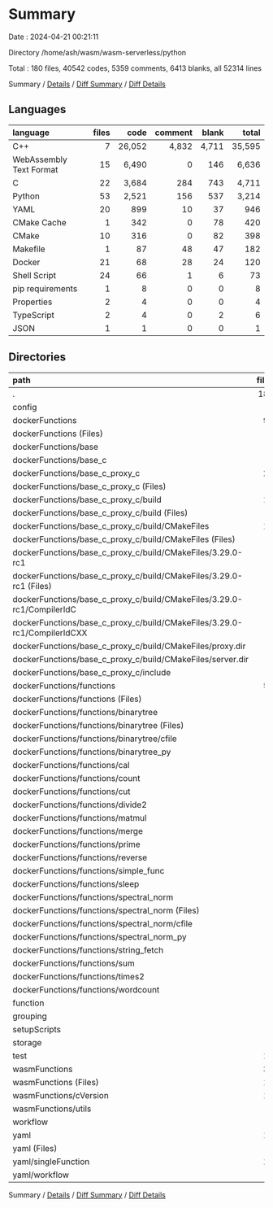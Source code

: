# Summary

Date : 2024-04-21 00:21:11

Directory /home/ash/wasm/wasm-serverless/python

Total : 180 files,  40542 codes, 5359 comments, 6413 blanks, all 52314 lines

Summary / [Details](details.md) / [Diff Summary](diff.md) / [Diff Details](diff-details.md)

## Languages
| language | files | code | comment | blank | total |
| :--- | ---: | ---: | ---: | ---: | ---: |
| C++ | 7 | 26,052 | 4,832 | 4,711 | 35,595 |
| WebAssembly Text Format | 15 | 6,490 | 0 | 146 | 6,636 |
| C | 22 | 3,684 | 284 | 743 | 4,711 |
| Python | 53 | 2,521 | 156 | 537 | 3,214 |
| YAML | 20 | 899 | 10 | 37 | 946 |
| CMake Cache | 1 | 342 | 0 | 78 | 420 |
| CMake | 10 | 316 | 0 | 82 | 398 |
| Makefile | 1 | 87 | 48 | 47 | 182 |
| Docker | 21 | 68 | 28 | 24 | 120 |
| Shell Script | 24 | 66 | 1 | 6 | 73 |
| pip requirements | 1 | 8 | 0 | 0 | 8 |
| Properties | 2 | 4 | 0 | 0 | 4 |
| TypeScript | 2 | 4 | 0 | 2 | 6 |
| JSON | 1 | 1 | 0 | 0 | 1 |

## Directories
| path | files | code | comment | blank | total |
| :--- | ---: | ---: | ---: | ---: | ---: |
| . | 180 | 40,542 | 5,359 | 6,413 | 52,314 |
| config | 2 | 23 | 13 | 8 | 44 |
| dockerFunctions | 91 | 28,445 | 4,886 | 5,229 | 38,560 |
| dockerFunctions (Files) | 1 | 12 | 0 | 1 | 13 |
| dockerFunctions/base | 6 | 80 | 16 | 36 | 132 |
| dockerFunctions/base_c | 5 | 78 | 15 | 26 | 119 |
| dockerFunctions/base_c_proxy_c | 22 | 27,835 | 4,849 | 5,040 | 37,724 |
| dockerFunctions/base_c_proxy_c (Files) | 3 | 93 | 6 | 21 | 120 |
| dockerFunctions/base_c_proxy_c/build | 17 | 2,638 | 175 | 540 | 3,353 |
| dockerFunctions/base_c_proxy_c/build (Files) | 3 | 475 | 48 | 134 | 657 |
| dockerFunctions/base_c_proxy_c/build/CMakeFiles | 14 | 2,163 | 127 | 406 | 2,696 |
| dockerFunctions/base_c_proxy_c/build/CMakeFiles (Files) | 3 | 611 | 4 | 39 | 654 |
| dockerFunctions/base_c_proxy_c/build/CMakeFiles/3.29.0-rc1 | 5 | 1,494 | 123 | 347 | 1,964 |
| dockerFunctions/base_c_proxy_c/build/CMakeFiles/3.29.0-rc1 (Files) | 3 | 145 | 0 | 44 | 189 |
| dockerFunctions/base_c_proxy_c/build/CMakeFiles/3.29.0-rc1/CompilerIdC | 1 | 682 | 61 | 153 | 896 |
| dockerFunctions/base_c_proxy_c/build/CMakeFiles/3.29.0-rc1/CompilerIdCXX | 1 | 667 | 62 | 150 | 879 |
| dockerFunctions/base_c_proxy_c/build/CMakeFiles/proxy.dir | 3 | 29 | 0 | 10 | 39 |
| dockerFunctions/base_c_proxy_c/build/CMakeFiles/server.dir | 3 | 29 | 0 | 10 | 39 |
| dockerFunctions/base_c_proxy_c/include | 2 | 25,104 | 4,668 | 4,479 | 34,251 |
| dockerFunctions/functions | 57 | 440 | 6 | 126 | 572 |
| dockerFunctions/functions (Files) | 2 | 16 | 2 | 9 | 27 |
| dockerFunctions/functions/binarytree | 3 | 88 | 1 | 30 | 119 |
| dockerFunctions/functions/binarytree (Files) | 2 | 3 | 0 | 0 | 3 |
| dockerFunctions/functions/binarytree/cfile | 1 | 85 | 1 | 30 | 116 |
| dockerFunctions/functions/binarytree_py | 3 | 45 | 0 | 11 | 56 |
| dockerFunctions/functions/cal | 3 | 6 | 0 | 2 | 8 |
| dockerFunctions/functions/count | 3 | 15 | 0 | 3 | 18 |
| dockerFunctions/functions/cut | 3 | 26 | 2 | 10 | 38 |
| dockerFunctions/functions/divide2 | 3 | 6 | 0 | 2 | 8 |
| dockerFunctions/functions/matmul | 3 | 15 | 0 | 5 | 20 |
| dockerFunctions/functions/merge | 3 | 19 | 0 | 8 | 27 |
| dockerFunctions/functions/prime | 3 | 13 | 0 | 2 | 15 |
| dockerFunctions/functions/reverse | 3 | 6 | 0 | 2 | 8 |
| dockerFunctions/functions/simple_func | 3 | 9 | 0 | 2 | 11 |
| dockerFunctions/functions/sleep | 3 | 7 | 0 | 2 | 9 |
| dockerFunctions/functions/spectral_norm | 4 | 87 | 1 | 16 | 104 |
| dockerFunctions/functions/spectral_norm (Files) | 3 | 22 | 0 | 7 | 29 |
| dockerFunctions/functions/spectral_norm/cfile | 1 | 65 | 1 | 9 | 75 |
| dockerFunctions/functions/spectral_norm_py | 3 | 36 | 0 | 9 | 45 |
| dockerFunctions/functions/string_fetch | 3 | 24 | 0 | 7 | 31 |
| dockerFunctions/functions/sum | 3 | 6 | 0 | 2 | 8 |
| dockerFunctions/functions/times2 | 3 | 6 | 0 | 2 | 8 |
| dockerFunctions/functions/wordcount | 3 | 10 | 0 | 2 | 12 |
| function | 6 | 545 | 67 | 100 | 712 |
| grouping | 4 | 318 | 11 | 54 | 383 |
| setupScripts | 3 | 75 | 2 | 13 | 90 |
| storage | 2 | 79 | 0 | 23 | 102 |
| test | 10 | 384 | 34 | 83 | 501 |
| wasmFunctions | 38 | 9,552 | 323 | 768 | 10,643 |
| wasmFunctions (Files) | 15 | 6,490 | 0 | 146 | 6,636 |
| wasmFunctions/cVersion | 17 | 246 | 11 | 68 | 325 |
| wasmFunctions/utils | 6 | 2,816 | 312 | 554 | 3,682 |
| workflow | 5 | 757 | 23 | 124 | 904 |
| yaml | 19 | 364 | 0 | 11 | 375 |
| yaml (Files) | 1 | 10 | 0 | 4 | 14 |
| yaml/singleFunction | 16 | 224 | 0 | 5 | 229 |
| yaml/workflow | 2 | 130 | 0 | 2 | 132 |

Summary / [Details](details.md) / [Diff Summary](diff.md) / [Diff Details](diff-details.md)